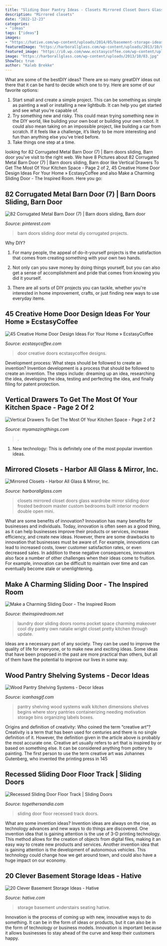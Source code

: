 ```yaml
---
title: "Sliding Door Pantry Ideas - Closets Mirrored Closet Doors Glass Wardrobe Mirror Sliding Door Frosted Bedroom Master Custom Bedrooms Built Interior Modern Double Open Mini"
description: "Mirrored closets"
date: "2022-12-23"
categories:
- "ideas"
tags: ["ideas"]
images:
- "https://hative.com/wp-content/uploads/2014/05/basement-storage-ideas/14-understairs-seating-storage.jpg"
featuredImage: "https://harborallglass.com/wp-content/uploads/2013/10/83.jpg"
featured_image: "https://i0.wp.com/www.ecstasycoffee.com/wp-content/uploads/2017/01/Home-Door-Designs.jpg?resize=750%2C1060"
image: "https://harborallglass.com/wp-content/uploads/2013/10/83.jpg"
ShowToc: true
author: "Kaleb Brekke"
---
```



What are some of the bestDIY ideas?
There are so many greatDIY ideas out there that it can be hard to decide which one to try. Here are some of our favorite options: 
1) Start small and create a simple project. This can be something as simple as painting a wall or installing a new lightbulb. It can help you get started and see what you’re capable of. 
2) Try something new and risky. This could mean trying something new in the DIY world, like building your own boat or building your own robot. It could also mean taking on an impossible project, like building a car from scratch. If it feels like a challenge, it’s likely to be more interesting and fun than anything else you’ve tried before. 
3) Take things one step at a time.

	

		
looking for 82 Corrugated Metal Barn Door (7) | Barn doors sliding, Barn door you've visit to the right web. We have 8 Pictures about 82 Corrugated Metal Barn Door (7) | Barn doors sliding, Barn door like Vertical Drawers To Get The Most Of Your Kitchen Space - Page 2 of 2, 45 Creative Home Door Design Ideas For Your Home » EcstasyCoffee and also Make a Charming Sliding Door - The Inspired Room. Here you go:
		
    
## 82 Corrugated Metal Barn Door (7) | Barn Doors Sliding, Barn Door

<img loading=lazy src="https://i.pinimg.com/736x/c9/e6/24/c9e6247fa97ef195713abe042a0ac098.jpg" onerror="this.onerror=null;this.src='https://tse4.mm.bing.net/th?id=OIP.XXMHnkR8fFBV3Hv_wldmDQHaMo&amp;pid=15.1';" alt="82 Corrugated Metal Barn Door (7) | Barn doors sliding, Barn door">

_Source: pinterest.com_

>barn doors sliding door metal diy corrugated projects. 

	

Why DIY?
1. For many people, the appeal of do-it-yourself projects is the satisfaction that comes from creating something with your own two hands.
2. Not only can you save money by doing things yourself, but you can also get a sense of accomplishment and pride that comes from knowing you did it yourself.

3. There are all sorts of DIY projects you can tackle, whether you're interested in home improvement, crafts, or just finding new ways to use everyday items.

    
## 45 Creative Home Door Design Ideas For Your Home » EcstasyCoffee

<img loading=lazy src="https://i0.wp.com/www.ecstasycoffee.com/wp-content/uploads/2017/01/Home-Door-Designs.jpg?resize=750%2C1060" onerror="this.onerror=null;this.src='https://tse4.mm.bing.net/th?id=OIP.3LvnESG8HFo8KNboz05-5gHaKd&amp;pid=15.1';" alt="45 Creative Home Door Design Ideas For Your Home » EcstasyCoffee">

_Source: ecstasycoffee.com_

>door creative doors ecstasycoffee designs. 

	

Development process: What steps should be followed to create an invention?
Invention development is a process that should be followed to create an invention. The steps include: dreaming up an idea, researching the idea, developing the idea, testing and perfecting the idea, and finally filing for patent protection.

    
## Vertical Drawers To Get The Most Of Your Kitchen Space - Page 2 Of 2

<img loading=lazy src="https://myamazingthings.com/wp-content/uploads/2017/01/pull-out.jpg" onerror="this.onerror=null;this.src='https://tse3.mm.bing.net/th?id=OIP.6lSZtf_5BKsvQRHFYsSUkwHaLH&amp;pid=15.1';" alt="Vertical Drawers To Get The Most Of Your Kitchen Space - Page 2 of 2">

_Source: myamazingthings.com_

>. 

	

1) New technology: This is definitely one of the most popular invention ideas.

    
## Mirrored Closets - Harbor All Glass &amp; Mirror, Inc.

<img loading=lazy src="https://harborallglass.com/wp-content/uploads/2013/10/83.jpg" onerror="this.onerror=null;this.src='https://tse3.mm.bing.net/th?id=OIP.JSaSN4fJn6sUTPMOFPAD_wHaJ4&amp;pid=15.1';" alt="Mirrored Closets - Harbor All Glass &amp; Mirror, Inc.">

_Source: harborallglass.com_

>closets mirrored closet doors glass wardrobe mirror sliding door frosted bedroom master custom bedrooms built interior modern double open mini. 

	

What are some benefits of innovation?
Innovation has many benefits for businesses and individuals. Today, innovation is often seen as a good thing, as it can help businesses improve their products or services, increase efficiency, and create new ideas. However, there are some drawbacks to innovation that businesses must be aware of. For example, innovations can lead to increased costs, lower customer satisfaction rates, or even decreased sales. In addition to these negative consequences, innovators also face a number of other challenges when their ideas come to fruition. For example, innovation can be difficult to maintain over time and can eventually become stale or unenlightening.

    
## Make A Charming Sliding Door - The Inspired Room

<img loading=lazy src="http://theinspiredroom.net/wp-content/uploads/2012/01/laundry-room-makeover-sliding-door.jpg" onerror="this.onerror=null;this.src='https://tse1.mm.bing.net/th?id=OIP.8CMguHrLd9p2Shw_MQ7RCQHaLH&amp;pid=15.1';" alt="Make a Charming Sliding Door - The Inspired Room">

_Source: theinspiredroom.net_

>laundry door sliding doors rooms pocket space charming makeover cool diy pantry own natalie wright closet pretty kitchen through update. 

	

Ideas are a necessary part of any society. They can be used to improve the quality of life for everyone, or to make new and exciting ideas. Some ideas that have been proposed in the past are more practical than others, but all of them have the potential to improve our lives in some way.

    
## Wood Pantry Shelving Systems - Decor Ideas

<img loading=lazy src="https://www.icanhasgif.com/wp-content/uploads/2016/02/Wood-Pantry-Shelving-Systems.jpg" onerror="this.onerror=null;this.src='https://tse3.mm.bing.net/th?id=OIP.qLe9Htws5rrBHWGiwHcCygHaLI&amp;pid=15.1';" alt="Wood Pantry Shelving Systems - Decor Ideas">

_Source: icanhasgif.com_

>pantry shelving wood systems walk kitchen dimensions shelves begins where story pantries containerizing needing motivation storage bins organizing labels boxes. 

	

Origins and definition of creativity: Who coined the term “creative art”?
Creativity is a term that has been used for centuries and there is no single definition of it. However, the definition given in the article above is probably the most accurate one. Creative art usually refers to art that is inspired by or based on something else. It can be considered anything from pottery to painting. The first person to use the term creative art was Johannes Gutenberg, who invented the printing press in 145
    
## Recessed Sliding Door Floor Track | Sliding Doors

<img loading=lazy src="http://togethersandia.com/wp-content/uploads/2017/11/recessed-sliding-door-floor-track2191-x-3300.jpg" onerror="this.onerror=null;this.src='https://tse1.mm.bing.net/th?id=OIP.4O5pfk-xMxXz_DTwHNUcvwHaLJ&amp;pid=15.1';" alt="Recessed Sliding Door Floor Track | Sliding Doors">

_Source: togethersandia.com_

>sliding door floor recessed track doors. 

	

What are some invention ideas?
Invention ideas are always on the rise, as technology advances and new ways to do things are discovered. One invention idea that is gaining attention is the use of 3-D printing technology. This method allows for the creation of objects from digital files, making it an easy way to create new products and services. Another invention idea that is gaining attention is the development of autonomous vehicles. This technology could change how we get around town, and could also have a huge impact on our economy.

    
## 20 Clever Basement Storage Ideas - Hative

<img loading=lazy src="https://hative.com/wp-content/uploads/2014/05/basement-storage-ideas/14-understairs-seating-storage.jpg" onerror="this.onerror=null;this.src='https://tse4.mm.bing.net/th?id=OIP.7viFz6I3EJW8HeOyg1Gb9QHaNK&amp;pid=15.1';" alt="20 Clever Basement Storage Ideas - Hative">

_Source: hative.com_

>storage basement understairs seating hative. 

	

Innovation is the process of coming up with new, innovative ways to do something. It can be in the form of ideas or products, but it can also be in the form of technology or business models. Innovation is important because it allows businesses to stay ahead of the curve and keep their customers happy.

